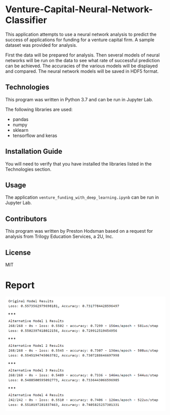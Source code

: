 # Venture-Capital-Neural-Network-Classifier

This application attempts to use a neural network analysis to predict the success of applications for funding for a venture capital firm. A sample dataset was provided for analysis.

First the data will be prepared for analysis. Then several models of neural networks will be run on the data to see what rate of successful prediction can be achieved. The accuracies of the various models will be displayed and compared. The neural network models will be saved in HDF5 format.

## Technologies

This program was written in Python 3.7 and can be run in Jupyter Lab.

The following libraries are used:

- pandas
- numpy
- sklearn
- tensorflow and keras

## Installation Guide

You will need to verify that you have installed the libraries listed in the Technologies section.

## Usage

The application `venture_funding_with_deep_learning.ipynb` can be run in Jupyter Lab. 

## Contributors
This program was written by Preston Hodsman based on a request for analysis from Trilogy Education Services, a 2U, Inc.

## License
MIT

# Report

![](https://raw.githubusercontent.com/phodsman/Venture-Capital-Neural-Network-Classifier/main/Screenshot%202021-12-16%20103653.png)
